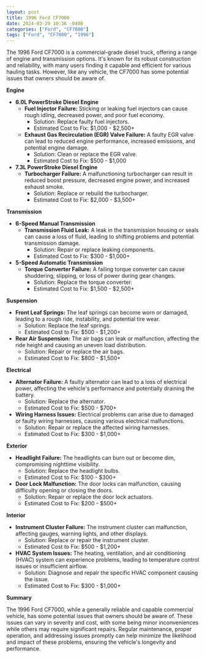 ```yaml
---
layout: post
title: 1996 Ford CF7000
date: 2024-03-29 10:36 -0400
categories: ["Ford", "CF7000"]
tags: ["Ford", "CF7000", "1996"]
---
```

The 1996 Ford CF7000 is a commercial-grade diesel truck, offering a range of engine and transmission options. It's known for its robust construction and reliability, with many users finding it capable and efficient for various hauling tasks. However, like any vehicle, the CF7000 has some potential issues that owners should be aware of.

**Engine**

* **6.0L PowerStroke Diesel Engine**
    * **Fuel Injector Failure:** Sticking or leaking fuel injectors can cause rough idling, decreased power, and poor fuel economy.
        * Solution: Replace faulty fuel injectors.
        * Estimated Cost to Fix: $1,000 - $2,500+
    * **Exhaust Gas Recirculation (EGR) Valve Failure:** A faulty EGR valve can lead to reduced engine performance, increased emissions, and potential engine damage.
        * Solution: Clean or replace the EGR valve.
        * Estimated Cost to Fix: $500 - $1,000
* **7.3L PowerStroke Diesel Engine**
    * **Turbocharger Failure:** A malfunctioning turbocharger can result in reduced boost pressure, decreased engine power, and increased exhaust smoke.
        * Solution: Replace or rebuild the turbocharger.
        * Estimated Cost to Fix: $2,000 - $3,500+

**Transmission**

* **6-Speed Manual Transmission**
    * **Transmission Fluid Leak:** A leak in the transmission housing or seals can cause a loss of fluid, leading to shifting problems and potential transmission damage.
        * Solution: Repair or replace leaking components.
        * Estimated Cost to Fix: $300 - $1,000+
* **5-Speed Automatic Transmission**
    * **Torque Converter Failure:** A failing torque converter can cause shuddering, slipping, or loss of power during gear changes.
        * Solution: Replace the torque converter.
        * Estimated Cost to Fix: $1,500 - $2,500+

**Suspension**

* **Front Leaf Springs:** The leaf springs can become worn or damaged, leading to a rough ride, instability, and potential tire wear.
    * Solution: Replace the leaf springs.
    * Estimated Cost to Fix: $500 - $1,200+
* **Rear Air Suspension:** The air bags can leak or malfunction, affecting the ride height and causing an uneven load distribution.
    * Solution: Repair or replace the air bags.
    * Estimated Cost to Fix: $800 - $1,500+

**Electrical**

* **Alternator Failure:** A faulty alternator can lead to a loss of electrical power, affecting the vehicle's performance and potentially draining the battery.
    * Solution: Replace the alternator.
    * Estimated Cost to Fix: $500 - $700+
* **Wiring Harness Issues:** Electrical problems can arise due to damaged or faulty wiring harnesses, causing various electrical malfunctions.
    * Solution: Repair or replace the affected wiring harnesses.
    * Estimated Cost to Fix: $300 - $1,000+

**Exterior**

* **Headlight Failure:** The headlights can burn out or become dim, compromising nighttime visibility.
    * Solution: Replace the headlight bulbs.
    * Estimated Cost to Fix: $100 - $300+
* **Door Lock Malfunction:** The door locks can malfunction, causing difficulty opening or closing the doors.
    * Solution: Repair or replace the door lock actuators.
    * Estimated Cost to Fix: $200 - $500+

**Interior**

* **Instrument Cluster Failure:** The instrument cluster can malfunction, affecting gauges, warning lights, and other displays.
    * Solution: Replace or repair the instrument cluster.
    * Estimated Cost to Fix: $500 - $1,200+
* **HVAC System Issues:** The heating, ventilation, and air conditioning (HVAC) system can experience problems, leading to temperature control issues or insufficient airflow.
    * Solution: Diagnose and repair the specific HVAC component causing the issue.
    * Estimated Cost to Fix: $300 - $1,000+

**Summary**

The 1996 Ford CF7000, while a generally reliable and capable commercial vehicle, has some potential issues that owners should be aware of. These issues can vary in severity and cost, with some being minor inconveniences while others may require significant repairs. Regular maintenance, proper operation, and addressing issues promptly can help minimize the likelihood and impact of these problems, ensuring the vehicle's longevity and performance.
